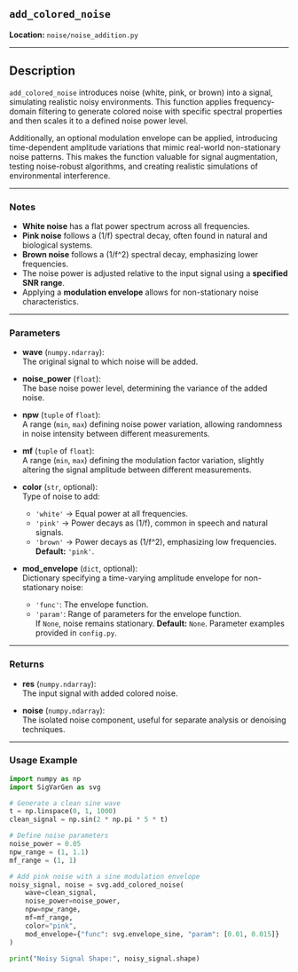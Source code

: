 ## `add_colored_noise`

**Location:** `noise/noise_addition.py`

---

## Description
`add_colored_noise` introduces noise (white, pink, or brown) into a signal, simulating realistic noisy environments. This function applies frequency-domain filtering to generate colored noise with specific spectral properties and then scales it to a defined noise power level.

Additionally, an optional modulation envelope can be applied, introducing time-dependent amplitude variations that mimic real-world non-stationary noise patterns. This makes the function valuable for signal augmentation, testing noise-robust algorithms, and creating realistic simulations of environmental interference.

---

### Notes
- **White noise** has a flat power spectrum across all frequencies.
- **Pink noise** follows a \(1/f\) spectral decay, often found in natural and biological systems.
- **Brown noise** follows a \(1/f^2\) spectral decay, emphasizing lower frequencies.
- The noise power is adjusted relative to the input signal using a **specified SNR range**.
- Applying a **modulation envelope** allows for non-stationary noise characteristics.

---

### Parameters

- **wave** (`numpy.ndarray`):  
  The original signal to which noise will be added.

- **noise_power** (`float`):  
  The base noise power level, determining the variance of the added noise.

- **npw** (`tuple` of `float`):  
  A range (`min`, `max`) defining noise power variation, allowing randomness in noise intensity between different measurements.

- **mf** (`tuple` of `float`):  
  A range (`min`, `max`) defining the modulation factor variation, slightly altering the signal amplitude between different measurements.

- **color** (`str`, optional):  
  Type of noise to add:  
  - `'white'` → Equal power at all frequencies.  
  - `'pink'` → Power decays as \(1/f\), common in speech and natural signals.  
  - `'brown'` → Power decays as \(1/f^2\), emphasizing low frequencies.  
  **Default:** `'pink'`.

- **mod_envelope** (`dict`, optional):  
  Dictionary specifying a time-varying amplitude envelope for non-stationary noise:  
  - `'func'`: The envelope function.  
  - `'param'`: Range of parameters for the envelope function.  
    If `None`, noise remains stationary. **Default:** `None`.
    Parameter examples provided in `config.py`.

---

### Returns

- **res** (`numpy.ndarray`):  
  The input signal with added colored noise.

- **noise** (`numpy.ndarray`):  
  The isolated noise component, useful for separate analysis or denoising techniques.

---

### Usage Example
```python
import numpy as np
import SigVarGen as svg

# Generate a clean sine wave
t = np.linspace(0, 1, 1000)
clean_signal = np.sin(2 * np.pi * 5 * t)

# Define noise parameters
noise_power = 0.05
npw_range = (1, 1.1)
mf_range = (1, 1) 

# Add pink noise with a sine modulation envelope
noisy_signal, noise = svg.add_colored_noise(
    wave=clean_signal,
    noise_power=noise_power,
    npw=npw_range,
    mf=mf_range,
    color="pink",
    mod_envelope={"func": svg.envelope_sine, "param": [0.01, 0.015]} 
)

print("Noisy Signal Shape:", noisy_signal.shape)
```
